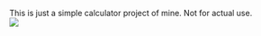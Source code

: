 This is just a simple calculator project of mine. Not for actual use.
<br/>
<img src="https://i.imgur.com/ulsuhck.png">
